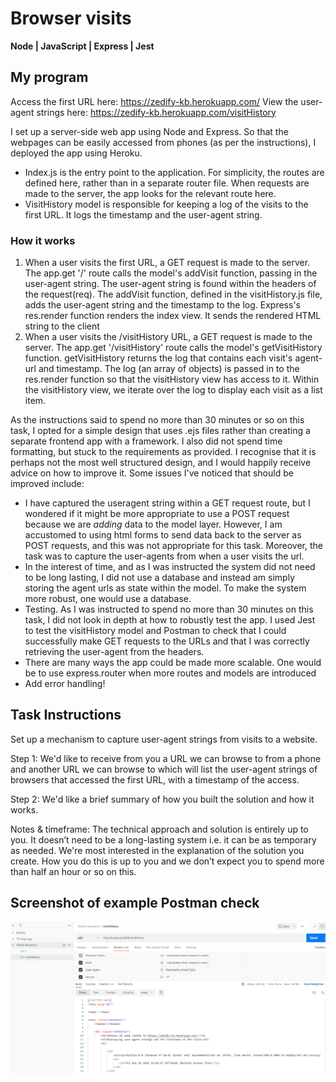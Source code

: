 # Browser visits

**Node | JavaScript | Express | Jest**

## My program

Access the first URL here: https://zedify-kb.herokuapp.com/
View the user-agent strings here: https://zedify-kb.herokuapp.com/visitHistory

I set up a server-side web app using Node and Express. So that the webpages can be easily accessed from phones (as per the instructions), I deployed the app using Heroku.

- Index.js is the entry point to the application. For simplicity, the routes are defined here, rather than in a separate router file. When requests are made to the server, the app looks for the relevant route here.
- VisitHistory model is responsible for keeping a log of the visits to the first URL. It logs the timestamp and the user-agent string.

### How it works

1. When a user visits the first URL, a GET request is made to the server. The app.get '/' route calls the model's addVisit function, passing in the user-agent string. The user-agent string is found within the headers of the request(req).
   The addVisit function, defined in the visitHistory.js file, adds the user-agent string and the timestamp to the log.
   Express's res.render function renders the index view. It sends the rendered HTML string to the client
2. When a user visits the /visitHistory URL, a GET request is made to the server. The app.get '/visitHistory' route calls the model's getVisitHistory function. getVisitHistory returns the log that contains each visit's agent-url and timestamp.
   The log (an array of objects) is passed in to the res.render function so that the visitHistory view has access to it. Within the visitHistory view, we iterate over the log to display each visit as a list item.

As the instructions said to spend no more than 30 minutes or so on this task, I opted for a simple design that uses .ejs files rather than creating a separate frontend app with a framework. I also did not spend time formatting, but stuck to the requirements as provided. I recognise that it is perhaps not the most well structured design, and I would happily receive advice on how to improve it. Some issues I've noticed that should be improved include:

- I have captured the useragent string within a GET request route, but I wondered if it might be more appropriate to use a POST request because we are _adding_ data to the model layer. However, I am accustomed to using html forms to send data back to the server as POST requests, and this was not appropriate for this task. Moreover, the task was to capture the user-agents from when a user visits the url.
- In the interest of time, and as I was instructed the system did not need to be long lasting, I did not use a database and instead am simply storing the agent urls as state within the model. To make the system more robust, one would use a database.
- Testing. As I was instructed to spend no more than 30 minutes on this task, I did not look in depth at how to robustly test the app. I used Jest to test the visitHistory model and Postman to check that I could successfully make GET requests to the URLs and that I was correctly retrieving the user-agent from the headers.
- There are many ways the app could be made more scalable. One would be to use express.router when more routes and models are introduced
- Add error handling!

## Task Instructions

Set up a mechanism to capture user-agent strings from visits to a website.

Step 1: We'd like to receive from you a URL we can browse to from a phone and another URL we can browse to which will list the user-agent strings of browsers that accessed the first URL, with a timestamp of the access.

Step 2: We'd like a brief summary of how you built the solution and how it works.

Notes & timeframe:
The technical approach and solution is entirely up to you. It doesn’t need to be a long-lasting system i.e. it can be as temporary as needed. We're most interested in the explanation of the solution you create. How you do this is up to you and we don’t expect you to spend more than half an hour or so on this.

## Screenshot of example Postman check

![postman](./public/images/Postman-testing-example.png)

